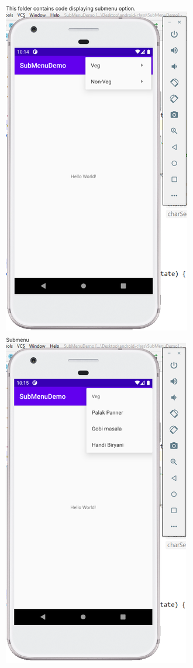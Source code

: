 This folder contains code displaying submenu option. <br/>
![2menu](2menu.PNG)

Submenu <br/>
![submenu](submenu.PNG)
